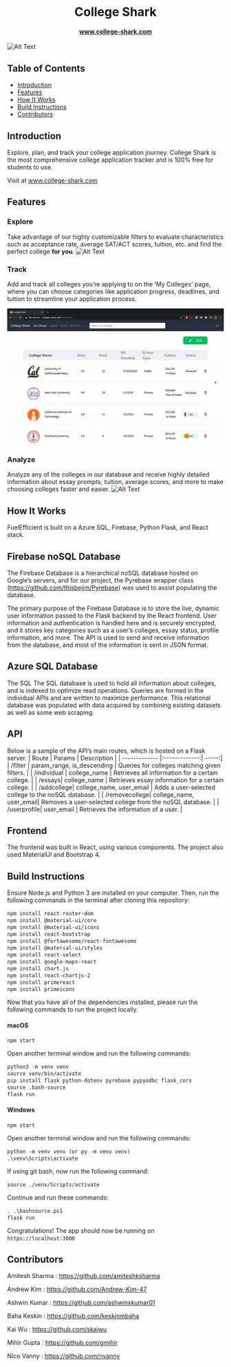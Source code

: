 # <center>College Shark</center>
#### <center>www.college-shark.com</center>
![Alt Text](/src/gifs/homepage_gif.gif)
## Table of Contents

* [Introduction](https://github.com/gmihir/college-shark#Introduction)
* [Features](https://github.com/gmihir/college-shark#Features)
* [How It Works](https://github.com/gmihir/college-shark#HowItWorks)
* [Build Instructions](https://github.com/gmihir/college-shark#BuildInstructions)
* [Contributors](https://github.com/gmihir/college-shark#Contributors)



<a name="Introduction"></a>
## Introduction

Explore, plan, and track your college application journey. College Shark is the most comprehensive college application tracker and is 100% free for students to use.

Visit at www.college-shark.com

<a name="Features"></a>
## Features

### Explore
Take advantage of our highly customizable filters to evaluate characteristics such as acceptance rate, average SAT/ACT scores, tuition, etc. and find the perfect college **for you**. 
![Alt Text](/src/gifs/main_gif.gif)

### Track
Add and track all colleges you’re applying to on the ‘My Colleges’ page, where you can choose categories like application progress, deadlines, and tuition to streamline your application process.

![Alt Text](/src/gifs/dashboard_gif.gif)

### Analyze
Analyze any of the colleges in our database and receive highly detailed information about essay prompts, tuition, average scores, and more to make choosing colleges faster and easier.
![Alt Text](/src/gifs/individual_gif.gif)

<a name="HowItWorks"></a>
## How It Works

FuelEfficient is built on a Azure SQL, Firebase, Python Flask, and React stack. 

## Firebase noSQL Database

The Firebase Database is a hierarchical noSQL database hosted on Google’s servers, and for our project, the Pyrebase wrapper class (https://github.com/thisbejim/Pyrebase) was used to assist populating the database. 

The primary purpose of the Firebase Database is to store the live, dynamic user information passed to the Flask backend by the React frontend. User information and authentication is handled here and is securely encrypted, and it stores key categories such as a user’s colleges, essay status, profile information, and more. The API is used to send and receive information from the database, and most of the information is sent in JSON format.

## Azure SQL Database
The SQL The SQL database is used to hold all information about colleges, and is indexed to optimize read operations. Queries are formed in the individual APIs and are written to maximize performance. This relational database was populated with data acquired by combining existing datasets as well as some web scraping.
## API 
Below is a sample of the API’s main routes, which is hosted on a Flask server.
| Route        | Params         | Description  |
| ------------- |:-------------:| -----:|
| /filter      | param_range, is_descending | Queries for colleges matching given filters.  |
| /individual     | college_name      |   Retrieves all information for a certain college. |
| /essays| college_name      |    Retrieves essay information for a certain college. |
| /addcollege| college_name, user_email      |    Adds a user-selected college to the noSQL database. |
| /removecollege| college_name, user_email|    Removes a user-selected college from the noSQL database. |
| /userprofile| user_email      |    Retrieves the information of a user. |


## Frontend

The frontend was built in React, using various components. The project also used MaterialUI and Bootstrap 4.
<a name="BuildInstructions"></a>
## Build Instructions

Ensure Node.js and Python 3 are installed on your computer. Then, run the following commands in the terminal after cloning this repository:

```
npm install react-router-dom
npm install @material-ui/core
npm install @material-ui/icons
npm install react-bootstrap
npm install @fortawesome/react-fontawesome
npm install @material-ui/styles
npm install react-select
npm install google-maps-react
npm install chart.js
npm install react-chartjs-2
npm install primereact
npm install primeicons
```

Now that you have all of the dependencies installed, please run the following commands to run the project locally.

#### macOS
```
npm start
```
Open another terminal window and run the following commands:

```
python3 -m venv venv
source venv/bin/activate
pip install flask python-dotenv pyrebase pypyodbc flask_cors
source .bash-source
flask run
```

#### Windows
```
npm start
```

Open another terminal window and run the following commands:
```
python -m venv venv (or py -m venv venv)
.\venv\Scripts\activate
```
If using git bash, now run the following command: 

```
source ./venv/Scripts/activate
```

Continue and run these commands:
```
. .\bashsource.ps1
flask run
```
Congratulations! The app should now be running on ```https://localhost:3000```

<a name="Contributors"></a>
## Contributors

Amitesh Sharma : https://github.com/amiteshksharma

Andrew Kim : https://github.com/Andrew-Kim-47

Ashwin Kumar : https://github.com/ashwinxkumar01

Baha Keskin : https://github.com/keskinmbaha

Kai Wu : https://github.com/skaiwu

Mihir Gupta : https://github.com/gmihir

Nico Vanny : https://github.com/nvanny
